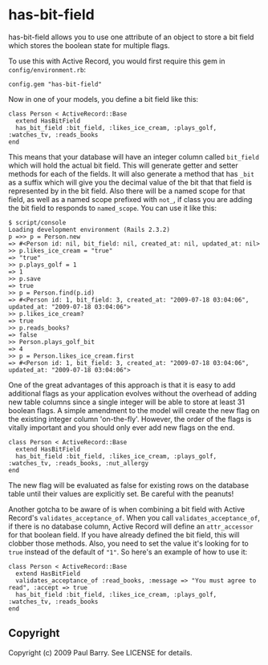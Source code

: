 has-bit-field
=============

has-bit-field allows you to use one attribute of an object to store a bit field which stores the boolean state for multiple flags.

To use this with Active Record, you would first require this gem in `config/environment.rb`:

    config.gem "has-bit-field"

Now in one of your models, you define a bit field like this:

    class Person < ActiveRecord::Base
      extend HasBitField
      has_bit_field :bit_field, :likes_ice_cream, :plays_golf, :watches_tv, :reads_books
    end

This means that your database will have an integer column called `bit_field` which will hold the actual bit field.  This will generate getter and setter methods for each of the fields.  It will also generate a method that has `_bit` as a suffix which will give you the decimal value of the bit that that field is represented by in the bit field.  Also there will be a named scope for that field, as well as a named scope prefixed with `not_`, if class you are adding the bit field to responds to `named_scope`.  You can use it like this:

    $ script/console 
    Loading development environment (Rails 2.3.2)
    p =>> p = Person.new
    => #<Person id: nil, bit_field: nil, created_at: nil, updated_at: nil>
    >> p.likes_ice_cream = "true"
    => "true"
    >> p.plays_golf = 1
    => 1
    >> p.save
    => true
    >> p = Person.find(p.id)
    => #<Person id: 1, bit_field: 3, created_at: "2009-07-18 03:04:06", updated_at: "2009-07-18 03:04:06">
    >> p.likes_ice_cream?
    => true
    >> p.reads_books?
    => false
    >> Person.plays_golf_bit
    => 4
    >> p = Person.likes_ice_cream.first
    => #<Person id: 1, bit_field: 3, created_at: "2009-07-18 03:04:06", updated_at: "2009-07-18 03:04:06">
    
One of the great advantages of this approach is that it is easy to add additional flags as your application evolves without the overhead of adding new table columns since a single integer will be able to store at least 31 boolean flags.  A simple amendment to the model will create the new flag on the existing integer column 'on-the-fly'.  However, the order of the flags is vitally important and you should only ever add new flags on the end.

    class Person < ActiveRecord::Base
      extend HasBitField
      has_bit_field :bit_field, :likes_ice_cream, :plays_golf, :watches_tv, :reads_books, :nut_allergy
    end

The new flag will be evaluated as false for existing rows on the database table until their values are explicitly set.  Be careful with the peanuts!

Another gotcha to be aware of is when combining a bit field with Active Record's `validates_acceptance_of`.  When you call `validates_acceptance_of`, if there is no database column, Active Record will define an `attr_accessor` for that boolean field.  If you have already defined the bit field, this will clobber those methods.  Also, you need to set the value it's looking for to `true` instead of the default of `"1"`.  So here's an example of how to use it:

    class Person < ActiveRecord::Base
      extend HasBitField
      validates_acceptance_of :read_books, :message => "You must agree to read", :accept => true
      has_bit_field :bit_field, :likes_ice_cream, :plays_golf, :watches_tv, :reads_books
    end
      
Copyright
---------

Copyright (c) 2009 Paul Barry. See LICENSE for details.

